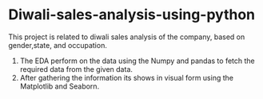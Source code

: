 # Diwali-sales-analysis-using-python
This project is related to diwali sales analysis of the company, based on gender,state, and occupation.
1. The EDA perform on the data using the Numpy and pandas to fetch the required data from the given data.
2. After gathering the information its shows in visual form using the Matplotlib and Seaborn.
